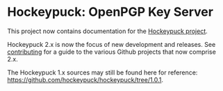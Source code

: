 # Hockeypuck: OpenPGP Key Server

This project now contains documentation for the [Hockeypuck project](https://hockeypuck.github.io).

Hockeypuck 2.x is now the focus of new development and releases. See [contributing](https://hockeypuck.github.io/contributing.html) for a guide to the various Github projects that now comprise 2.x.

The Hockeypuck 1.x sources may still be found here for reference: https://github.com/hockeypuck/hockeypuck/tree/1.0.1.
